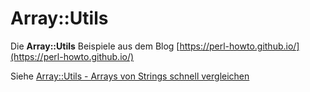 # Array::Utils

Die __Array::Utils__ Beispiele aus dem Blog [https://perl-howto.github.io/](https://perl-howto.github.io/)

Siehe [Array::Utils - Arrays von Strings schnell vergleichen](https://perl-howto.github.io/2015/02/arrayutils-arrays-von-strings-schnell-vergleichen.html)

